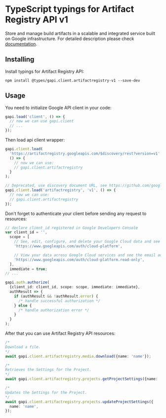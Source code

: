 # TypeScript typings for Artifact Registry API v1

Store and manage build artifacts in a scalable and integrated service built on Google infrastructure.
For detailed description please check [documentation](https://cloud.google.com/artifacts/docs/).

## Installing

Install typings for Artifact Registry API:

```
npm install @types/gapi.client.artifactregistry-v1 --save-dev
```

## Usage

You need to initialize Google API client in your code:

```typescript
gapi.load('client', () => {
  // now we can use gapi.client
  // ...
});
```

Then load api client wrapper:

```typescript
gapi.client.load(
  'https://artifactregistry.googleapis.com/$discovery/rest?version=v1',
  () => {
    // now we can use:
    // gapi.client.artifactregistry
  }
);
```

```typescript
// Deprecated, use discovery document URL, see https://github.com/google/google-api-javascript-client/blob/master/docs/reference.md#----gapiclientloadname----version----callback--
gapi.client.load('artifactregistry', 'v1', () => {
  // now we can use:
  // gapi.client.artifactregistry
});
```

Don't forget to authenticate your client before sending any request to resources:

```typescript
// declare client_id registered in Google Developers Console
var client_id = '',
  scope = [
    // See, edit, configure, and delete your Google Cloud data and see the email address for your Google Account.
    'https://www.googleapis.com/auth/cloud-platform',

    // View your data across Google Cloud services and see the email address of your Google Account
    'https://www.googleapis.com/auth/cloud-platform.read-only',
  ],
  immediate = true;
// ...

gapi.auth.authorize(
  {client_id: client_id, scope: scope, immediate: immediate},
  authResult => {
    if (authResult && !authResult.error) {
      /* handle successful authorization */
    } else {
      /* handle authorization error */
    }
  }
);
```

After that you can use Artifact Registry API resources: <!-- TODO: make this work for multiple namespaces -->

```typescript
/*
Download a file.
*/
await gapi.client.artifactregistry.media.download({name: 'name'});

/*
Retrieves the Settings for the Project.
*/
await gapi.client.artifactregistry.projects.getProjectSettings({name: 'name'});

/*
Updates the Settings for the Project.
*/
await gapi.client.artifactregistry.projects.updateProjectSettings({
  name: 'name',
});
```
